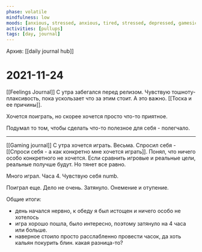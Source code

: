 ```yaml
---
phase: volatile
mindfulness: low
moods: [anxious, stressed, anxious, tired, stressed, depressed, gamesick]
activities: [pullups]
tags: [day, journal]
---
```

Архив: [[daily journal hub]]
# 2021-11-24
[[Feelings Journal]]
С утра забегался перед релизом. Чувствую тошноту-плаксивость, пока ускользает что за этим стоит. А это важно. [[Тоска и ее причины]].

Хочется поиграть, но скорее хочется просто что-то приятное. 

Подумал то том, чтобы сделать что-то полезное для себя - полегчало.
***
[[Gaming journal]]
С утра хочется играть. Весьма.
Спросил себя - [[Спроси себя - а как конкретно мне хочется играть]].
Понял, что ничего особо конкретного не хочется.
Если сравнить игровые и реальные цели, реальные получше будут.
Но тянет все равно.

Много играл. Часа 4. Чувствую себя numb.

Поиграл еще. Дело не очень. Затянуло. Онемение и отупение.

Общие итоги:
- день начался нервно, к обеду я был истощен и ничего особо не хотелось
- игра хорошо пошла, было интересно, поэтому затянуло на 4 часа или больше.
- наверное стоило просто расслабленно провести часок, да хоть кальян покурить блин. какая разница-то?